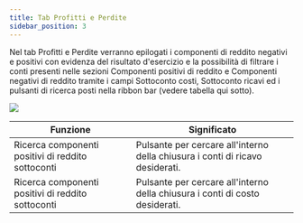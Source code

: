 ```yaml
---
title: Tab Profitti e Perdite
sidebar_position: 3
---
```


Nel tab Profitti e Perdite verranno epilogati i componenti di reddito negativi e positivi con evidenza del risultato d'esercizio e la possibilità di filtrare i conti presenti nelle sezioni Componenti positivi di reddito e Componenti negativi di reddito tramite i campi Sottoconto costi, Sottoconto ricavi ed i pulsanti di ricerca posti nella ribbon bar (vedere tabella qui sotto).



![](/img/it-it/finance-area/ledger-records/records/automatic-account-closing/new/profit-and-loss-tab/image01.png)



| Funzione | Significato |
| --- | --- |
| Ricerca componenti positivi di reddito sottoconti | Pulsante per cercare all'interno della chiusura i conti di ricavo desiderati. |
| Ricerca componenti positivi di reddito sottoconti | Pulsante per cercare all'interno della chiusura i conti di costo desiderati. |






